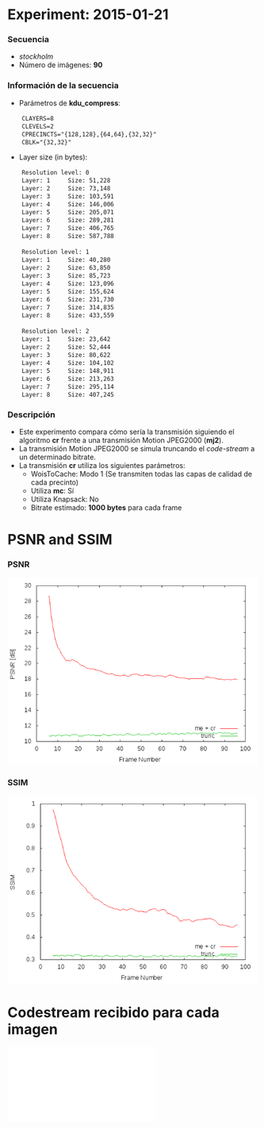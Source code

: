 Experiment: 2015-01-21
======================

### Secuencia

- *stockholm*
- Número de imágenes: **90**

### Información de la secuencia

* Parámetros de **kdu_compress**:

```
    CLAYERS=8
    CLEVELS=2
    CPRECINCTS="{128,128},{64,64},{32,32}"
    CBLK="{32,32}"
```

* Layer size (in bytes):

```
    Resolution level: 0
    Layer: 1     Size: 51,228
    Layer: 2     Size: 73,148
    Layer: 3     Size: 103,591
    Layer: 4     Size: 146,006
    Layer: 5     Size: 205,071
    Layer: 6     Size: 289,281
    Layer: 7     Size: 406,765
    Layer: 8     Size: 587,788

    Resolution level: 1
    Layer: 1     Size: 40,280
    Layer: 2     Size: 63,850
    Layer: 3     Size: 85,723
    Layer: 4     Size: 123,096
    Layer: 5     Size: 155,624
    Layer: 6     Size: 231,730
    Layer: 7     Size: 314,835
    Layer: 8     Size: 433,559

    Resolution level: 2
    Layer: 1     Size: 23,642
    Layer: 2     Size: 52,444
    Layer: 3     Size: 80,622
    Layer: 4     Size: 104,102
    Layer: 5     Size: 148,911
    Layer: 6     Size: 213,263
    Layer: 7     Size: 295,114
    Layer: 8     Size: 407,245
```

### Descripción

- Este experimento compara cómo sería la transmisión siguiendo el algoritmo
  **cr** frente a una transmisión Motion JPEG2000 (**mj2**). 
- La transmisión Motion JPEG2000 se simula truncando el *code-stream* a
  un determinado bitrate.
- La transmisión **cr** utiliza los siguientes parámetros:
    - WoisToCache: Modo 1 (Se transmiten todas las capas de calidad de cada precinto)
    - Utiliza **mc**: Sí
    - Utiliza Knapsack: No
    - Bitrate estimado: **1000 bytes** para cada frame

PSNR and SSIM
=============

### PSNR

![assets/psnr_1000.txt](assets/psnr_1000.png)

### SSIM

![assets/ssim_1000.txt](assets/ssim_1000.png)

Codestream recibido para cada imagen
=============

![assets/bytes_1000.txt](assets/bytes_1000.txt)